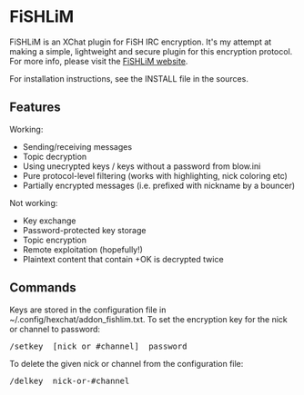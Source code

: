 # FiSHLiM

FiSHLiM is an XChat plugin for FiSH IRC encryption. It's my attempt at making a simple, lightweight and secure plugin for this encryption protocol. For more info, please visit the [FiSHLiM website](http://fishlim.kodafritt.se/).

For installation instructions, see the INSTALL file in the sources.

## Features

Working:

 * Sending/receiving messages
 * Topic decryption
 * Using unecrypted keys / keys without a password from blow.ini
 * Pure protocol-level filtering (works with highlighting, nick coloring etc)
 * Partially encrypted messages (i.e. prefixed with nickname by a bouncer)

Not working:

 * Key exchange
 * Password-protected key storage
 * Topic encryption
 * Remote exploitation (hopefully!)
 * Plaintext content that contain +OK is decrypted twice

## Commands

Keys are stored in the configuration file in ~/.config/hexchat/addon_fishlim.txt. To set the encryption key for the nick or channel to password:

<pre>/setkey  [nick or #channel]  password</pre>

To delete the given nick or channel from the configuration file:

<pre>/delkey  nick-or-#channel</pre>
